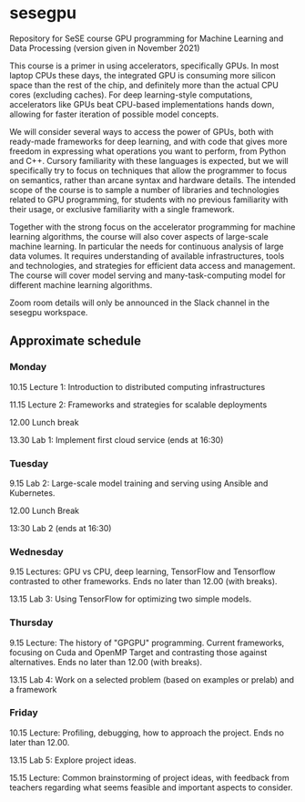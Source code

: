 # sesegpu
Repository for SeSE course GPU programming for Machine Learning and Data Processing (version given in November 2021)

This course is a primer in using accelerators, specifically GPUs. In most laptop CPUs these days, the integrated GPU is consuming more silicon space than the rest of the chip, and definitely more than the actual CPU cores (excluding caches). For deep learning-style computations, accelerators like GPUs beat CPU-based implementations hands down, allowing for faster iteration of possible model concepts.

We will consider several ways to access the power of GPUs, both with ready-made frameworks for deep learning, and with code that gives more freedom in expressing what operations you want to perform, from Python and C++. Cursory familiarity with these languages is expected, but we will specifically try to focus on techniques that allow the programmer to focus on semantics, rather than arcane syntax and hardware details. The intended scope of the course is to sample a number of libraries and technologies related to GPU programming, for students with no previous familiarity with their usage, or exclusive familiarity with a single framework.

Together with the strong focus on the accelerator programming for machine learning algorithms, the course will also cover aspects of large-scale machine learning. In particular the needs for continuous analysis of large data volumes. It requires understanding of available infrastructures, tools and technologies, and strategies for efficient data access and management. The course will cover model serving and many-task-computing model for different machine learning algorithms.

Zoom room details will only be announced in the Slack channel in the sesegpu workspace.

## Approximate schedule

### Monday
10.15 Lecture 1: Introduction to distributed computing infrastructures

11.15 Lecture 2: Frameworks and strategies for scalable deployments

12.00 Lunch break

13.30 Lab 1: Implement first cloud service (ends at 16:30)

### Tuesday

9.15 Lab 2:     Large-scale model training and serving using Ansible and Kubernetes.

12.00 Lunch Break

13:30 Lab 2 (ends at 16:30)


### Wednesday
9.15 Lectures: GPU vs CPU, deep learning, TensorFlow and Tensorflow contrasted to other frameworks. Ends no later than 12.00 (with breaks).

13.15 Lab 3: Using TensorFlow for optimizing two simple models.

### Thursday

9.15 Lecture: The history of "GPGPU" programming. Current frameworks, focusing on Cuda and OpenMP Target and contrasting those against alternatives. Ends no later than 12.00 (with breaks).

13.15 Lab 4: Work on a selected problem (based on examples or prelab) and a framework



### Friday
10.15 Lecture: Profiling, debugging, how to approach the project. Ends no later than 12.00.

13.15 Lab 5: Explore project ideas.

15.15 Lecture: Common brainstorming of project ideas, with feedback from teachers regarding what seems feasible and important aspects to consider.

